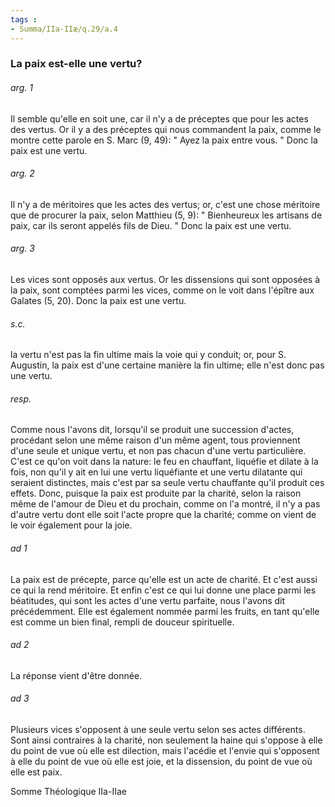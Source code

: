 ```yaml
---
tags : 
- Summa/IIa-IIæ/q.29/a.4
---
```


### La paix est-elle une vertu?

###### arg. 1
Il semble qu'elle en soit une, car il n'y a de préceptes que pour les actes des vertus. Or il y a des préceptes qui nous commandent la paix, comme le montre cette parole en S. Marc (9, 49): " Ayez la paix entre vous. " Donc la paix est une vertu. 

###### arg. 2
Il n'y a de méritoires que les actes des vertus; or, c'est une chose méritoire que de procurer la paix, selon Matthieu (5, 9): " Bienheureux les artisans de paix, car ils seront appelés fils de Dieu. " Donc la paix est une vertu. 

###### arg. 3
Les vices sont opposés aux vertus. Or les dissensions qui sont opposées à la paix, sont comptées parmi les vices, comme on le voit dans l'épître aux Galates (5, 20). Donc la paix est une vertu. 

###### s.c.
la vertu n'est pas la fin ultime mais la voie qui y conduit; or, pour S. Augustin, la paix est d'une certaine manière la fin ultime; elle n'est donc pas une vertu. 

###### resp.
Comme nous l'avons dit, lorsqu'il se produit une succession d'actes, procédant selon une même raison d'un même agent, tous proviennent d'une seule et unique vertu, et non pas chacun d'une vertu particulière. C'est ce qu'on voit dans la nature: le feu en chauffant, liquéfie et dilate à la fois, non qu'il y ait en lui une vertu liquéfiante et une vertu dilatante qui seraient distinctes, mais c'est par sa seule vertu chauffante qu'il produit ces effets. Donc, puisque la paix est produite par la charité, selon la raison même de l'amour de Dieu et du prochain, comme on l'a montré, il n'y a pas d'autre vertu dont elle soit l'acte propre que la charité; comme on vient de le voir également pour la joie. 

###### ad 1
La paix est de précepte, parce qu'elle est un acte de charité. Et c'est aussi ce qui la rend méritoire. Et enfin c'est ce qui lui donne une place parmi les béatitudes, qui sont les actes d'une vertu parfaite, nous l'avons dit précédemment. Elle est également nommée parmi les fruits, en tant qu'elle est comme un bien final, rempli de douceur spirituelle. 

###### ad 2
La réponse vient d'être donnée. 

###### ad 3
Plusieurs vices s'opposent à une seule vertu selon ses actes différents. Sont ainsi contraires à la charité, non seulement la haine qui s'oppose à elle du point de vue où elle est dilection, mais l'acédie et l'envie qui s'opposent à elle du point de vue où elle est joie, et la dissension, du point de vue où elle est paix. 

Somme Théologique IIa-IIae 

